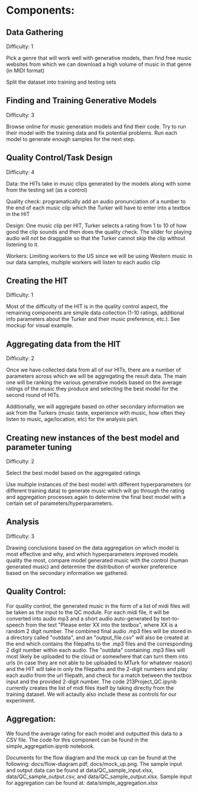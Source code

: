 # Components:

## Data Gathering

Difficulty: 1

Pick a genre that will work well with generative models, then find free music websites from which we can download a high volume of music in that genre (in MIDI format)

Split the dataset into training and testing sets

## Finding and Training Generative Models

Difficulty: 3

Browse online for music generation models and find their code. Try to run their model with the training data and fix potential problems. Run each model to generate enough samples for the next step.

## Quality Control/Task Design

Difficulty: 4

Data: the HITs take in music clips generated by the models along with some from the testing set (as a control)

Quality check: programatically add an audio pronunciation of a number to the end of each music clip which the Turker will have to enter into a textbox in the HIT

Design: One music clip per HIT, Turker selects a rating from 1 to 10 of how good the clip sounds and then does the quality check. The slider for playing audio will not be draggable so that the Turker cannot skip the clip without listening to it.

Workers: Limiting workers to the US since we will be using Western music in our data samples, multiple workers will listen to each audio clip

## Creating the HIT

Difficulty: 1

Most of the difficulty of the HIT is in the quality control aspect, the remaining components are simple data collection (1-10 ratings, additional info parameters about the Turker and their music preference, etc.). See mockup for visual example.

## Aggregating data from the HIT

Difficulty: 2

Once we have collected data from all of our HITs, there are a number of parameters across which we will be aggregating the result data. The main one will be ranking the various generative models based on the average ratings of the music they produce and selecting the best model for the second round of HITs.

Additionally, we will aggregate based on other secondary information we ask from the Turkers (music taste, experience with music, how often they listen to music, age/location, etc) for the analysis part.

## Creating new instances of the best model and parameter tuning

Difficulty: 2

Select the best model based on the aggregated ratings

Use multiple instances of the best model with different hyperparameters (or different training data) to generate music which will go through the rating and aggregation processes again to determine the final best model with a certain set of parameters/hyperparameters.

## Analysis

Difficulty: 3

Drawing conclusions based on the data aggregation on which model is most effective and why, and which hyperparameters improved models quality the most, compare model generated music with the control (human generated music) and determine the distribution of worker preference based on the secondary information we gathered.

## Quality Control: 
For quality control, the generated music in the form of a list of midi files will be taken as the input to the QC module. For each midi file, it will be converted into audio mp3 and a short audio auto-generated by text-to-speech from the text "Please enter XX into the textbox", where XX is a random 2 digit number. The combined final audio .mp3 files will be stored in a directory called "outdata", and an "output_file.csv" will also be created at the end which contains the filepaths to the .mp3 files and the corresponding 2 digit number within each audio. The "outdata" containing .mp3 files will most likely be uploaded to the cloud or somewhere that can turn them into urls (in case they are not able to be uploaded to MTurk for whatever reason) and the HIT will take in only the filepaths and the 2-digit numbers and play each audio from the url filepath, and check for a match between the textbox input and the provided 2-digit number. The code 213Project_QC.ipynb currently creates the list of midi files itself by taking directly from the training dataset. We will actaully also include these as controls for our experiment.

## Aggregation: 
We found the average rating for each model and outputted this data to a CSV file. The code for this component can be found in the simple_aggregation.ipynb notebook. 

Documents for the flow diagram and the mock up can be found at the following: docs/flow-diagram.pdf, docs/mock_up.png.
The sample input and output data can be found at data/QC_sample_input.xlsx, data/QC_sample_output.csv, and data/QC_sample_output.xlsx.
Sample input for aggregation can be found at: data/simple_aggregation.xlsx

